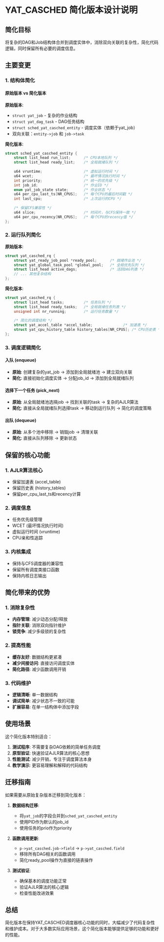 # YAT_CASCHED 简化版本设计说明

## 简化目标

将复杂的DAG和Job结构体合并到调度实体中，消除双向关联的复杂性，简化代码逻辑，同时保留所有必要的调度信息。

## 主要变更

### 1. 结构体简化

#### 原始版本 vs 简化版本

**原始版本**:
- `struct yat_job` - 复杂的作业结构
- `struct yat_dag_task` - DAG任务结构
- `struct sched_yat_casched_entity` - 调度实体（依赖于yat_job）
- 双向关联：`entity->job` 和 `job->task`

**简化版本**:
```c
struct sched_yat_casched_entity {
    struct list_head run_list;      /* CPU本地队列 */
    struct list_head ready_list;    /* 全局就绪队列 */
    
    u64 vruntime;                   /* 虚拟运行时间 */
    u64 wcet;                       /* 最坏情况执行时间 */
    int priority;                   /* 统一的优先级 */
    int job_id;                     /* 作业ID */
    enum yat_job_state state;       /* 作业状态 */
    u64 per_cpu_last_ts[NR_CPUS];   /* 每个CPU的最后时间戳 */
    int last_cpu;                   /* 上次运行的CPU */
    
    /* 保留CFS兼容性 */
    u64 slice;                      /* 时间片，与CFS保持一致 */
    u64 per_cpu_recency[NR_CPUS];   /* 每个CPU的recency值 */
};
```

### 2. 运行队列简化

**原始版本**:
```c
struct yat_casched_rq {
    struct yat_ready_job_pool *ready_pool;      /* 就绪作业池 */
    struct yat_global_task_pool *global_pool;   /* 全局优先队列 */
    struct list_head active_dags;               /* 活跃DAG列表 */
    // ... 其他复杂结构
};
```

**简化版本**:
```c
struct yat_casched_rq {
    struct list_head tasks;         /* 任务队列 */
    struct list_head ready_tasks;   /* 全局就绪任务列表 */
    unsigned int nr_running;        /* 运行任务数量 */
    
    /* 简化的调度结构 */
    struct yat_accel_table *accel_table;              /* 加速表 */
    struct yat_cpu_history_table history_tables[NR_CPUS]; /* CPU历史表 */
};
```

### 3. 调度逻辑简化

#### 入队 (enqueue)
- **原始**: 创建复杂的yat_job -> 添加到全局就绪池 -> 建立双向关联
- **简化**: 直接初始化调度实体 -> 分配job_id -> 添加到全局就绪队列

#### 选择下一个任务 (pick_next)
- **原始**: 从全局就绪池选择job -> 找到关联的task -> 复杂的AJLR算法
- **简化**: 直接从全局就绪队列选择task -> 移动到运行队列 -> 简化的调度策略

#### 出队 (dequeue)
- **原始**: 从多个池中移除 -> 销毁job -> 清理关联
- **简化**: 直接从队列移除 -> 更新状态

## 保留的核心功能

### 1. AJLR算法核心
- 保留加速表 (accel_table)
- 保留历史表 (history_tables)
- 保留per_cpu_last_ts和recency计算

### 2. 调度信息
- 任务优先级管理
- WCET (最坏情况执行时间)
- 虚拟运行时间 (vruntime)
- CPU亲和性追踪

### 3. 内核集成
- 保持与CFS调度器的兼容性
- 保留所有调度类接口函数
- 保持内核日志输出

## 简化带来的优势

### 1. 消除复杂性
- **内存管理**: 减少动态分配/释放
- **指针关联**: 消除双向指针维护
- **锁竞争**: 减少多级锁的复杂性

### 2. 提高性能
- **缓存友好**: 数据结构更紧凑
- **减少间接访问**: 直接访问调度实体
- **简化路径**: 减少函数调用开销

### 3. 代码维护
- **逻辑清晰**: 单一数据结构
- **调试简单**: 减少状态不一致的可能
- **扩展容易**: 在单一结构体中添加字段

## 使用场景

这个简化版本特别适合：

1. **测试程序**: 不需要复杂DAG依赖的简单任务调度
2. **原型验证**: 快速验证AJLR算法的核心思想
3. **性能测试**: 减少开销，专注于调度算法本身
4. **教学演示**: 更容易理解和解释的代码结构

## 迁移指南

如果需要从原始复杂版本迁移到简化版本：

1. **数据结构迁移**:
   - 将`yat_job`的字段合并到`sched_yat_casched_entity`
   - 使用PID作为默认的job_id
   - 使用任务的prio作为priority

2. **函数调用更新**:
   - `p->yat_casched.job->field` → `p->yat_casched.field`
   - 移除所有DAG相关的函数调用
   - 简化ready_pool操作为直接的链表操作

3. **测试验证**:
   - 确保基本的调度功能正常
   - 验证AJLR算法的核心逻辑
   - 检查性能改进效果

## 总结

简化版本在保持YAT_CASCHED调度器核心功能的同时，大幅减少了代码复杂性和维护成本。对于大多数实际应用场景，这个简化版本能够提供足够的功能和更好的性能。
